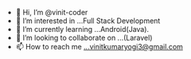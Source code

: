 - 👋 Hi, I’m @vinit-coder
- 👀 I’m interested in ...Full Stack Development
- 🌱 I’m currently learning ...Android(Java).
- 💞️ I’m looking to collaborate on ...(Laravel)
- 📫 How to reach me ...vinitkumaryogi3@gmail.com

<!---
vinit-coder/vinit-coder is a ✨ special ✨ repository because its `README.md` (this file) appears on your GitHub profile.
You can click the Preview link to take a look at your changes.
--->
